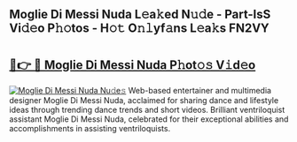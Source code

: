 ## Moglie Di Messi Nuda L𝚎a𝚔ed N𝚞𝚍e - Part-IsS Vi𝚍𝚎o P𝚑𝚘tos - H𝚘𝚝 O𝚗𝚕yf𝚊ns L𝚎a𝚔s FN2VY

# <h2><a href="http://kf9ho39.oniu.top/?m=Moglie+Di+Messi+Nuda">🔗👉 🔴 Moglie Di Messi Nuda P𝚑ot𝚘𝚜 V𝚒d𝚎o</a></h2>

[![Moglie Di Messi Nuda Nu𝚍e𝚜](https://i.imgur.com/0qMVB7G.gif)](http://kf9ho39.oniu.top/?m=Moglie+Di+Messi+Nuda)
Web-based entertainer and multimedia designer Moglie Di Messi Nuda, acclaimed for sharing dance and lifestyle ideas through trending dance trends and short videos. Brilliant ventriloquist assistant Moglie Di Messi Nuda, celebrated for their exceptional abilities and accomplishments in assisting ventriloquists.  
